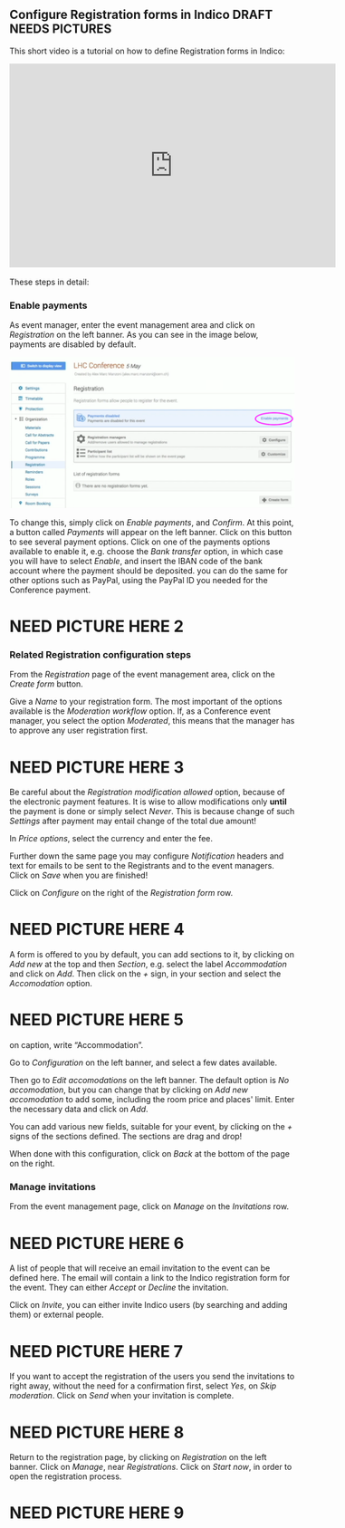 ## Configure Registration forms in Indico DRAFT NEEDS PICTURES

This short video is a tutorial on how to define Registration forms in Indico:

<iframe width="576" height="360" frameborder="0" src="https://cds.cern.ch/video/2275648?showTitle=true" allowfullscreen></iframe>

These steps in detail:

### Enable payments

As event manager, enter the event management area  and click on _Registration_ on the left banner. As you can see in the image below, payments are disabled by default.

![](/assets/Conference_Reg_Config_1.png)

To change this, simply click on _Enable payments_, and _Confirm_.
At this point, a button called _Payments_ will appear on the left banner. Click on this button to see several payment options. Click on one of the payments options available to enable it, e.g. choose the _Bank transfer_ option, in which case you will have to select _Enable_, and insert the IBAN code of the bank account where the payment should be deposited.
you can do the same for other options such as PayPal, using the PayPal ID you needed for the Conference payment.

# NEED PICTURE HERE  2

### Related Registration configuration steps

From the _Registration_ page of the event management area, click on the _Create form_ button.

Give a _Name_ to your registration form. The most important of the options available is the _Moderation workflow_ option. If, as a Conference event manager, you select the option _Moderated_, this means that the manager has to approve any user registration first.

# NEED PICTURE HERE 3

Be careful about the _Registration modification allowed_ option, because of the electronic payment features. It is wise to allow modifications only **until** the payment is done or simply select _Never_. This is because change of such _Settings_ after payment may entail change of the total due amount!

In _Price options_, select the currency and enter the fee.

Further down the same page you may configure _Notification_ headers and text for emails to be sent to the Registrants and to the event managers. Click on _Save_ when you are finished!

Click on _Configure_ on the right of the _Registration form_ row. 

# NEED PICTURE HERE 4

A form is offered to you by default, you can add sections to it, by clicking on _Add new_ at the top and then _Section_, e.g. select the label _Accommodation_ and click on _Add_. Then click on the _+_ sign, in your section and select the _Accomodation_ option. 

# NEED PICTURE HERE 5

on caption, write “Accommodation”. 

Go to _Configuration_ on the left banner, and select a few dates available. 

Then go to _Edit accomodations_ on the left banner.
The default option is _No accomodation_, but you can change that by clicking on _Add new accomodation_ to add some, including the room price and places' limit. Enter the necessary data and click on _Add_.

You can add various new fields, suitable for your event, by clicking on the _+_ signs of the sections defined. The sections are drag and drop!

When done with this configuration, click on _Back_ at the bottom of the page on the right.

### Manage invitations 

From the event management page, click on _Manage_ on the _Invitations_ row.

# NEED PICTURE HERE 6

A list of people that will receive an email invitation to the event can be defined here. The email will contain a link to the Indico registration form for the event. They can either _Accept_ or _Decline_ the invitation.

Click on _Invite_, you can either invite Indico users (by searching and adding them) or external people.

# NEED PICTURE HERE 7

If you want to accept the registration of the users you send the invitations to right away, without the need for a confirmation first, select _Yes_, on _Skip moderation_. Click on _Send_ when your invitation is complete.

# NEED PICTURE HERE 8

Return to the registration page, by clicking on _Registration_ on the left banner. Click on _Manage_, near _Registrations_.
Click on _Start now_, in order to open the registration process.

# NEED PICTURE HERE 9
